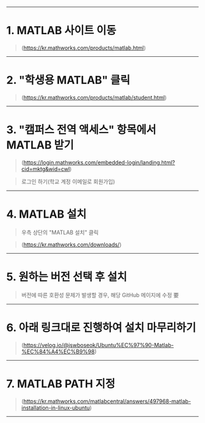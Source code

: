 __________________________________________________________________________________

# 1. MATLAB 사이트 이동

> (https://kr.mathworks.com/products/matlab.html)

__________________________________________________________________________________

# 2. "학생용 MATLAB" 클릭

> (https://kr.mathworks.com/products/matlab/student.html)

__________________________________________________________________________________

# 3. "캠퍼스 전역 액세스" 항목에서 MATLAB 받기

> (https://login.mathworks.com/embedded-login/landing.html?cid=mktg&wid=cwl)

> 로그인 하기(학교 계정 이메일로 회원가입)

__________________________________________________________________________________

# 4. MATLAB 설치

> 우측 상단의 "MATLAB 설치" 클릭

> (https://kr.mathworks.com/downloads/)

__________________________________________________________________________________

# 5. 원하는 버전 선택 후 설치

> 버전에 따른 호환성 문제가 발생할 경우, 해당 GitHub 메이지에 수정 要


__________________________________________________________________________________

# 6. 아래 링크대로 진행하여 설치 마무리하기

> (https://velog.io/@jswboseok/Ubuntu%EC%97%90-Matlab-%EC%84%A4%EC%B9%98)

__________________________________________________________________________________

# 7. MATLAB PATH 지정

> (https://kr.mathworks.com/matlabcentral/answers/497968-matlab-installation-in-linux-ubuntu)

__________________________________________________________________________________
